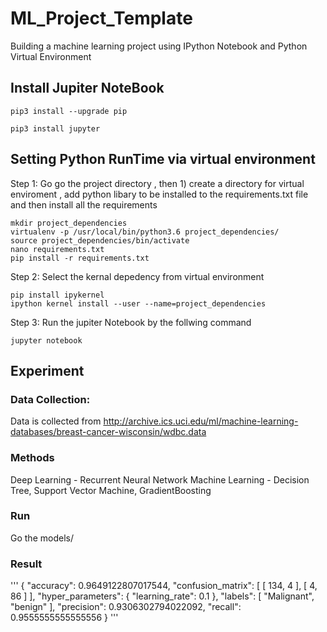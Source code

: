 # ML_Project_Template
Building a machine learning project using IPython Notebook and Python Virtual Environment 

## Install Jupiter NoteBook 
```
pip3 install --upgrade pip

pip3 install jupyter
```

## Setting Python  RunTime via virtual environment 

Step 1: Go go the project directory , then 1) create a directory for virtual enviroment , add python libary to be installed to the requirements.txt file and then install all the requirements 
```
mkdir project_dependencies
virtualenv -p /usr/local/bin/python3.6 project_dependencies/
source project_dependencies/bin/activate
nano requirements.txt
pip install -r requirements.txt
```
Step 2: Select the kernal depedency from virtual environment 

```
pip install ipykernel
ipython kernel install --user --name=project_dependencies

```
Step 3: Run the jupiter Notebook by the follwing command 

```
jupyter notebook

```

## Experiment

### Data Collection: 
 Data is collected from http://archive.ics.uci.edu/ml/machine-learning-databases/breast-cancer-wisconsin/wdbc.data

### Methods 
Deep Learning - Recurrent Neural Network 
Machine Learning - Decision Tree, Support Vector Machine, GradientBoosting


### Run 
Go the models/
### Result 
'''
{
    "accuracy": 0.9649122807017544,
    "confusion_matrix": [
        [
            134,
            4
        ],
        [
            4,
            86
        ]
    ],
    "hyper_parameters": {
        "learning_rate": 0.1
    },
    "labels": [
        "Malignant",
        "benign"
    ],
    "precision": 0.9306302794022092,
    "recall": 0.9555555555555556
}
'''







